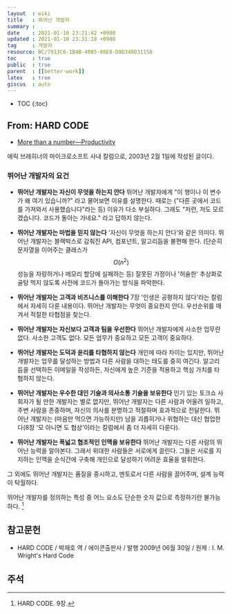 ```yaml
---
layout  : wiki
title   : 뛰어난 개발자
summary : 
date    : 2021-01-10 23:21:42 +0900
updated : 2021-01-10 23:31:18 +0900
tag     : 개발자
resource: BC/7913C6-1B4B-4085-86E8-D9D340D31158
toc     : true
public  : true
parent  : [[better-work]]
latex   : true
giscus  : auto
---
```

* TOC
{:toc}

## From: HARD CODE

- [More than a number—Productivity][hardcode]

에릭 브레히너의 마이크로소프트 사내 칼럼으로, 2003년 2월 1일에 작성된 글이다.

### 뛰어난 개발자의 요건

>
- **뛰어난 개발자는 자신이 무엇을 하는지 안다** 뛰어난 개발자에게 "이 행이나 이 변수가 왜 여기 있습니까?" 라고 물어보면 이유를 설명한다. 때로는 ("다른 곳에서 코드를 가져와서 사용했습니다"라는 등) 이유가 다소 부실하다. 그래도 "저런, 저도 모르겠습니다. 코드가 돌아는 가네요." 라고 답하지 않는다.
>
- **뛰어난 개발자는 마법을 믿지 않는다** '자신이 무엇을 하는지 안다'와 같은 의미다. 뛰어난 개발자는 블랙박스로 감춰진 API, 컴포넌트, 알고리듬을 불편해 한다. (단순히 문자열을 이어주는 클래스가 $$O(n^2)$$ 성능을 자랑하거나 메모리 할당에 실패하는 등) 잘못된 가정이나 '허술한' 추상화로 골탕 먹지 않도록 사전에 코드가 돌아가는 방식을 파악한다.
>
- **뛰어난 개발자는 고객과 비즈니스를 이해한다** 7장 '인생은 공평하지 않다'라는 칼럼에서 자세히 다룬 내용이다. 뛰어난 개발자는 무엇이 중요한지 안다. 우선순위를 매겨서 적절한 타협점을 찾는다.
>
- **뛰어난 개발자는 자신보다 고객과 팀을 우선한다** 뛰어난 개발자에게 사소한 업무란 없다. 사소한 고객도 없다. 모든 업무가 중요하고 모든 고객이 중요하다.
>
- **뛰어난 개발자는 도덕과 윤리를 타협하지 않는다** 개인에 따라 차이는 있지만, 뛰어난 개발자는 업무를 달성하는 방법과 다른 사람을 대하는 태도를 중히 여긴다. 알고리듬을 선택하든 이메일을 작성하든, 자신에게 높은 기준을 적용하고 핵심 가치를 타협하지 않는다.
>
- **뛰어난 개발자는 우수한 대인 기술과 의사소통 기술을 보유한다** 인기 있는 토크쇼 사회자가 될 만한 개발자는 별로 없지만, 뛰어난 개발자는 다른 사람과 어울려 일하고, 주변 사람을 존중하며, 자신의 의사를 분명하고 적절하며 효과적으로 전달한다. 뛰어난 개발자는 (마음만 먹으면 가능하지만) 남을 괴롭히거나 위협하는 대신 협업한다(8장 '모 아니면 도 협상'이라는 칼럼에서 좀 더 자세히 다룬다).
>
- **뛰어난 개발자는 폭넓고 협조적인 인맥을 보유한다** 뛰어난 개발자는 다른 사람의 뛰어난 능력을 알아본다. 그래서 위대한 사람들은 서로에게 끌린다. 그들은 서로를 지지하는 인맥을 순식간에 구축해 개인으로 달성하기 어려운 효율을 발휘한다.
>
그 외에도 뛰어난 개발자는 품질을 중시하고, 멘토로서 다른 사람을 끌어주며, 설계 능력이 탁월하다.
>
뛰어난 개발자를 정의하는 특성 중 어느 요소도 단순한 숫자 값으로 측정하기란 불가능하다.
[^hardcode-9]

## 참고문헌

- HARD CODE / 박재호 역 / 에이콘출판사 / 발행 2009년 06월 30일 / 원제 : I. M. Wright's Hard Code

## 주석

[^hardcode-9]: HARD CODE. 9장.

[hardcode]: https://imwrightshardcode.com/2003/02/more-than-a-number-productivity/

